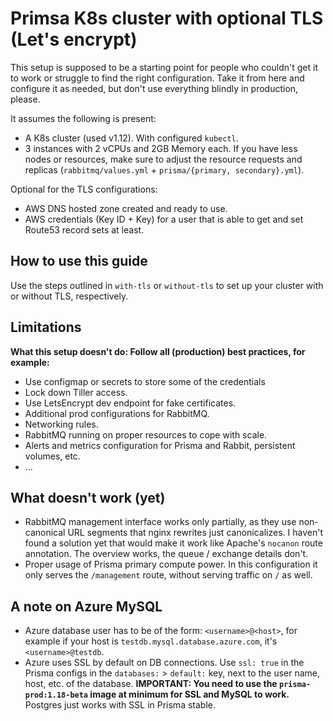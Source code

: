 # Primsa K8s cluster with optional TLS (Let's encrypt)

This setup is supposed to be a starting point for people who couldn't get it to work or struggle to find the right configuration. Take it from here and configure it as needed, but don't use everything blindly in production, please.

It assumes the following is present:
- A K8s cluster (used v1.12). With configured `kubectl`.
- 3 instances with 2 vCPUs and 2GB Memory each. If you have less nodes or resources, make sure to adjust the resource requests and replicas (`rabbitmq/values.yml` + `prisma/{primary, secondary}.yml`).

Optional for the TLS configurations:
- AWS DNS hosted zone created and ready to use.
- AWS credentials (Key ID + Key) for a user that is able to get and set Route53 record sets at least.

## How to use this guide
Use the steps outlined in `with-tls` or `without-tls` to set up your cluster with or without TLS, respectively.

## Limitations
**What this setup doesn't do: Follow all (production) best practices, for example:**
- Use configmap or secrets to store some of the credentials
- Lock down Tiller access.
- Use LetsEncrypt dev endpoint for fake certificates.
- Additional prod configurations for RabbitMQ.
- Networking rules.
- RabbitMQ running on proper resources to cope with scale.
- Alerts and metrics configuration for Prisma and Rabbit, persistent volumes, etc.
- ...

## What doesn't work (yet)
- RabbitMQ management interface works only partially, as they use non-canonical URL segments that nginx rewrites just canonicalizes. I haven't found a solution yet that would make it work like Apache's `nocanon` route annotation. The overview works, the queue / exchange details don't.
- Proper usage of Prisma primary compute power. In this configuration it only serves the `/management` route, without serving traffic on `/` as well.

## A note on Azure MySQL
- Azure database user has to be of the form: `<username>@<host>`, for example if your host is `testdb.mysql.database.azure.com`, it's `<username>@testdb`.
- Azure uses SSL by default on DB connections. Use `ssl: true` in the Prisma configs in the `databases:` > `default:` key, next to the user name, host, etc. of the database. **IMPORTANT: You need to use the `prisma-prod:1.18-beta` image at minimum for SSL and MySQL to work.** Postgres just works with SSL in Prisma stable.